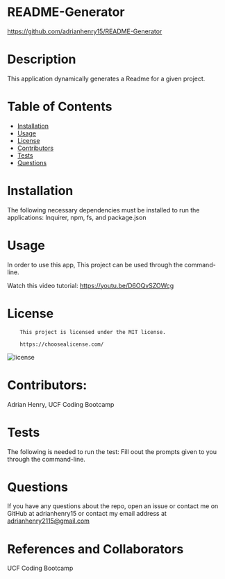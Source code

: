 # README-Generator
https://github.com/adrianhenry15/README-Generator

# Description
This application dynamically generates a Readme for a given project.

 # Table of Contents
* [Installation](#installation)
* [Usage](#usage)
* [License](#license)
* [Contributors](#contributors)
* [Tests](#tests)
* [Questions](#questions)
# Installation
The following necessary dependencies must be installed to run the applications: Inquirer, npm, fs, and package.json
# Usage
In order to use this app, This project can be used through the command-line.

Watch this video tutorial:
https://youtu.be/D6OQvSZOWcg

# License
        This project is licensed under the MIT license.
    
        https://choosealicense.com/
![license](https://img.shields.io/badge/MIT-license-red)

# Contributors: 
Adrian Henry, UCF Coding Bootcamp

# Tests
The following is needed to run the test: Fill oout the prompts given to you through the command-line.

# Questions
If you have any questions about the repo, open an issue or contact me on GitHub at adrianhenry15 or contact my email address at adrianhenry2115@gmail.com

# References and Collaborators
UCF Coding Bootcamp
